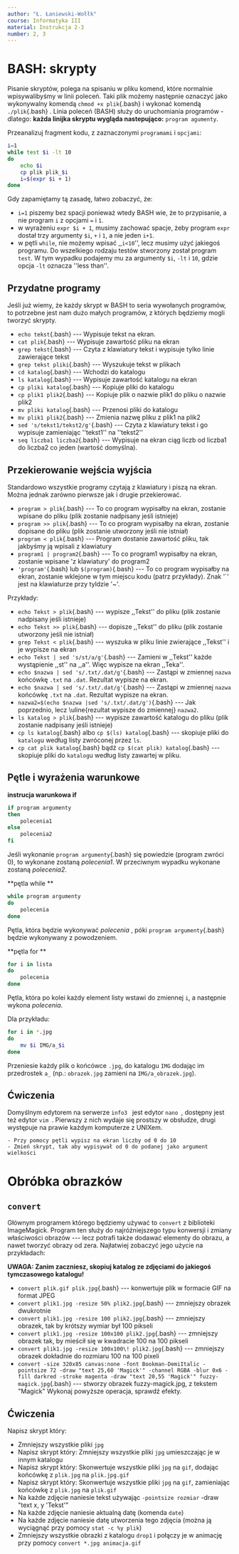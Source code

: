```yaml
---
author: "Ł. Łaniewski-Wołłk"
course: Informatyka III
material: Instrukcja 2-3
number: 2, 3
---
```



# BASH: skrypty
Pisanie skryptów, polega na spisaniu w pliku komend, które normalnie wpisywalibyśmy w linii poleceń. Taki plik możemy następnie oznaczyć jako wykonywalny komendą `chmod +x plik`{.bash} i wykonać komendą `./plik`{.bash} . Linia poleceń (BASH) służy do uruchomiania programów - dlatego: **każda linijka skryptu wygląda nastepująco:** `program agumenty`.

Przeanalizuj fragment kodu, z zaznaczonymi `programami` i `opcjami`:
```Bash
i=1
while test $i -lt 10
do
	echo $i
	cp plik plik_$i
	i=$(expr $i + 1)
done
```

Gdy zapamiętamy tą zasadę, łatwo zobaczyć, że:

- `i=1` piszemy bez spacji ponieważ wtedy BASH wie, że to przypisanie, a nie program `i` z opcjami `=` i `1`. 
- w wyrażeniu `expr $i + 1`, musimy zachować spacje, żeby program `expr` dostał trzy argumenty `$i`, `+` i `1`, a nie jeden `i+1`.
- w pętli `while`, nie możemy wpisać ,,`i<10`'', lecz musimy użyć jakiegoś programu. Do wszelkiego rodzaju testów stworzony został program `test`. W tym wypadku podajemy mu za argumenty `$i`, `-lt` i `10`, gdzie opcja `-lt` oznacza ''less than''.

## Przydatne programy
Jeśli już wiemy, że każdy skrypt w BASH to seria wywołanych programów, to potrzebne jest nam dużo małych programów, z których będziemy mogli tworzyć skrypty.

- `echo tekst`{.bash} --- Wypisuje tekst na ekran.
- `cat plik`{.bash} --- Wypisuje zawartość pliku na ekran
- `grep tekst`{.bash} --- Czyta z klawiatury tekst i wypisuje tylko linie zawierające tekst
- `grep tekst pliki`{.bash} --- Wyszukuje tekst w plikach
- `cd katalog`{.bash} --- Wchodzi do katalogu
- `ls katalog`{.bash} --- Wypisuje zawartość katalogu na ekran
- `cp pliki katalog`{.bash} --- Kopiuje pliki do katalogu
- `cp plik1 plik2`{.bash} --- Kopiuje plik o nazwie plik1 do pliku o nazwie plik2
- `mv pliki katalog`{.bash} --- Przenosi pliki do katalogu
- `mv plik1 plik2`{.bash} --- Zmienia nazwę pliku z plik1 na plik2
- `sed 's/tekst1/tekst2/g'`{.bash} --- Czyta z klawiatury tekst i go wypisuje zamieniając ''tekst1'' na ''tekst2''
- `seq liczba1 liczba2`{.bash} --- Wypisuje na ekran ciąg liczb od liczba1 do liczba2 co jeden (wartość domyślna).


## Przekierowanie wejścia wyjścia
Standardowo wszystkie programy czytają z klawiatury i piszą na ekran. Można jednak zarówno pierwsze jak i drugie przekierować.

- `program > plik`{.bash} --- To co program wypisałby na ekran, zostanie wpisane do pliku (plik zostanie nadpisany jeśli istnieje)
- `program >> plik`{.bash} --- To co program wypisałby na ekran, zostanie dopisane do pliku (plik zostanie utworzony jeśli nie istniał)
- `program < plik`{.bash} --- Program dostanie zawartość pliku, tak jakbyśmy ją wpisali z klawiatury
- `program1 | program2`{.bash} --- To co program1 wypisałby na ekran, zostanie wpisane 'z klawiatury' do program2
- `'program'`{.bash} lub `$(program)`{.bash} --- To co program wypisałby na ekran, zostanie wklejone w tym miejscu kodu (patrz przykłady). Znak '\`' jest na klawiaturze przy tyldzie '~'.

Przykłady:

- `echo Tekst > plik`{.bash} --- wypisze ,,Tekst'' do pliku (plik zostanie nadpisany jeśli istnieje)
- `echo Tekst >> plik`{.bash} --- dopisze ,,Tekst'' do pliku (plik zostanie utworzony jeśli nie istniał)
- `grep Tekst < plik`{.bash} --- wyszuka w pliku linie zwierające ,,Tekst'' i je wypisze na ekran
- `echo Tekst | sed 's/st/a/g'`{.bash} --- Zamieni w ,,Tekst'' każde wystąpienie ,,st'' na ,,a''. Więc wypisze na ekran ,,Teka''.
- `echo $nazwa | sed 's/.txt/.dat/g'`{.bash} --- Zastąpi w zmiennej `nazwa` końcówkę `.txt` na `.dat`. Rezultat wypisze na ekran.
- `echo $nazwa | sed 's/.txt/.dat/g'`{.bash} --- Zastąpi w zmiennej `nazwa` końcówkę `.txt` na `.dat`. Rezultat wypisze na ekran.
- `nazwa2=$(echo $nazwa |sed 's/.txt/.dat/g')`{.bash} --- Jak poprzednio, lecz \uline{rezultat wypisze do zmiennej} `nazwa2`.
- `ls katalog > plik`{.bash} --- wypisze zawartość katalogu do pliku (plik zostanie nadpisany jeśli istnieje)
- `cp ls katalog`{.bash} albo `cp $(ls) katalog`{.bash} --- skopiuje pliki do `katalog`u według listy zwróconej przez `ls`.
- `cp cat plik katalog`{.bash} bądź `cp $(cat plik) katalog`{.bash} --- skopiuje pliki do `katalog`u według listy zawartej w pliku.



## Pętle i wyrażenia warunkowe

**instrucja warunkowa if**

```Bash
if program argumenty
then
	polecenia1
else
	polecenia2
fi
```
Jeśli wykonanie `program argumenty`{.bash} się powiedzie (program zwróci $0$), to wykonane zostaną _polecenia1_. W przeciwnym wypadku wykonane zostaną _polecenia2_.



**pętla while **

```Bash
while program argumenty
do
	polecenia
done
```
Pętla, która będzie wykonywać _polecenia_ , póki `program argumenty`{.bash} będzie wykonywany z powodzeniem.



**pętla for **

```Bash
for i in lista
do
	polecenia
done
```

Pętla, która po kolei każdy element listy wstawi do zmiennej `i`, a następnie wykona _polecenia_.

Dla przykładu:

```Bash
for i in *.jpg
do
	mv $i IMG/a_$i
done
```

Przeniesie każdy plik o końcówce `.jpg`, do katalogu `IMG` dodając im przedrostek `a_` (np.: `obrazek.jpg` zamieni na `IMG/a_obrazek.jpg`).


## Ćwiczenia

Domyślnym edytorem na serwerze `info3 ` jest edytor `nano `, dostępny jest też edytor `vim `. Pierwszy z nich wydaje się prostszy w obsłudze, drugi występuje na prawie każdym komputerze z UNIXem.

	- Przy pomocy pętli wypisz na ekran liczby od 0 do 10
	- Zmień skrypt, tak aby wypisywał od 0 do podanej jako argument wielkości



# Obróbka obrazków

## `convert`
Głównym programem którego będziemy używać to `convert` z biblioteki ImageMagick. Program ten służy do najróżniejszego typu konwersji i zmiany właściwości obrazów --- lecz potrafi także dodawać elementy do obrazu, a nawet tworzyć obrazy od zera. Najłatwiej zobaczyć jego użycie na przykładach:

**UWAGA: Zanim zaczniesz, skopiuj katalog ze zdjęciami do jakiegoś tymczasowego katalogu!**

- `convert plik.gif plik.jpg`{.bash} --- konwertuje plik w formacie GIF na format JPEG
- `convert plik1.jpg -resize 50% plik2.jpg`{.bash} --- zmniejszy obrazek dwukrotnie
- `convert plik1.jpg -resize 100 plik2.jpg`{.bash} --- zmniejszy obrazek, tak by krótszy wymiar był 100 pikseli
- `convert plik1.jpg -resize 100x100 plik2.jpg`{.bash} --- zmniejszy obrazek tak, by mieścił się w kwadracie 100 na 100 pikseli
- `convert plik1.jpg -resize 100x100\! plik2.jpg`{.bash} --- zmniejszy obrazek dokładnie do rozmiaru 100 na 100 pixeli
- `convert -size 320x85 canvas:none -font Bookman-DemiItalic -pointsize 72 -draw "text 25,60 'Magick'" -channel RGBA -blur 0x6 -fill darkred -stroke magenta -draw "text 20,55 'Magick'" fuzzy-magick.jpg`{.bash} --- stworzy obrazek fuzzy-magick.jpg, z tekstem "Magick"
Wykonaj powyższe operacja, sprawdź efekty.



## Ćwiczenia
Napisz skrypt który:

- Zmniejszy wszystkie pliki `jpg`
- Napisz skrypt który: Zmniejszy wszystkie pliki `jpg` umieszczając je w innym katalogu
- Napisz skrypt który: Skonwertuje wszystkie pliki `jpg` na `gif`, dodając końcówkę z `plik.jpg` na `plik.jpg.gif`
- Napisz skrypt który: Skonwertuje wszystkie pliki `jpg` na `gif`, zamieniając końcówkę z `plik.jpg` na `plik.gif`
- Na każde zdjęcie naniesie tekst używając `-pointsize rozmiar` -draw "text x, y 'Tekst'"
- Na każde zdjęcie naniesie aktualną datę (komenda `date`)
- Na każde zdjęcie naniesie datę utworzenia tego zdjęcia (można ją wyciągnąć przy pomocy `stat -c %y plik`)
- Zmniejszy wszystkie obrazki z katalogu `drop1` i połączy je w animację przy pomocy `convert *.jpg animacja.gif`


